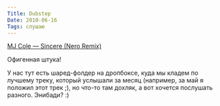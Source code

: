 ```yaml
---
Title: Dubstep
Date: 2010-06-16
Tags: слушаю
---
```


[MJ Cole — Sincere (Nero Remix)](https://www.junodownload.com/ultraplayer/1514177-2.m3u)

Офигенная штука!

У нас тут есть шаред-фолдер на дропбоксе, куда мы кладем по лучшему треку, который услышали за месяц (например, за май я положил этот трек ;), но что-то там дохляк, а вот хочется послушать разного. Энибади? :)